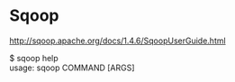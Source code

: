 # Sqoop

http://sqoop.apache.org/docs/1.4.6/SqoopUserGuide.html

$ sqoop help <br />
usage: sqoop COMMAND [ARGS] 
